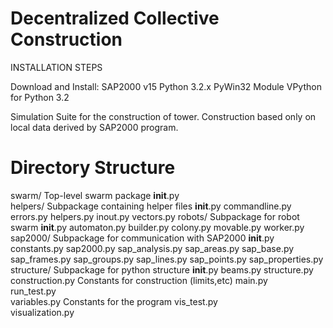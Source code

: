 Decentralized Collective Construction
=============

INSTALLATION STEPS

Download and Install:
	SAP2000 v15
  Python 3.2.x
  PyWin32 Module
  VPython for Python 3.2

Simulation Suite for the construction of tower. Construction based only on local
data derived by SAP2000 program.

Directory Structure
=======
swarm/                          Top-level swarm package
      __init__.py              
      helpers/                  Subpackage containing helper files
              __init__.py
              commandline.py
              errors.py
              helpers.py
              inout.py
              vectors.py
      robots/                  Subpackage for robot swarm
              __init__.py
              automaton.py
              builder.py
              colony.py
              movable.py
              worker.py
      sap2000/                  Subpackage for communication with SAP2000
              __init__.py
              constants.py
              sap2000.py
              sap_analysis.py
              sap_areas.py
              sap_base.py
              sap_frames.py
              sap_groups.py
              sap_lines.py
              sap_points.py
              sap_properties.py
      structure/                  Subpackage for python structure
              __init__.py
              beams.py
              structure.py
      construction.py   Constants for construction (limits,etc)
      main.py   
      run_test.py   
      variables.py    Constants for the program
      vis_test.py   
      visualization.py  

